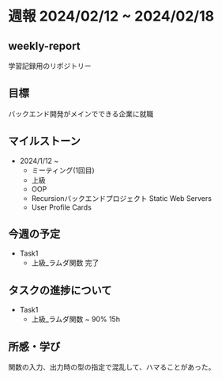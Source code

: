 # 週報 2024/02/12 ~ 2024/02/18

## weekly-report
学習記録用のリポジトリー

## 目標
バックエンド開発がメインでできる企業に就職

## マイルストーン
- 2024/1/12 ~
    - ミーティング(1回目)
    - 上級
    - OOP
    - Recursionバックエンドプロジェクト Static Web Servers
    - User Profile Cards

## 今週の予定
- Task1
    - 上級_ラムダ関数 完了

## タスクの進捗について
- Task1
    - 上級_ラムダ関数 ~ 90% 15h

## 所感・学び
関数の入力、出力時の型の指定で混乱して、ハマることがあった。